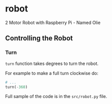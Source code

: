 # robot
2 Motor Robot with Raspberry Pi - Named Olie


## Controlling the Robot

### Turn

`turn` function takes degrees to turn the robot.

For example to make a full turn clockwise do:

```python
# ...
turn(-360)
```

Full sample of the code is in the `src/robot.py` file.
